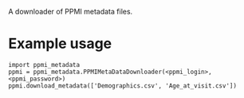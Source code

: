 A downloader of PPMI metadata files.

# Example usage

```
import ppmi_metadata
ppmi = ppmi_metadata.PPMIMetaDataDownloader(<ppmi_login>, <ppmi_password>)
ppmi.download_metadata(['Demographics.csv', 'Age_at_visit.csv'])
```
